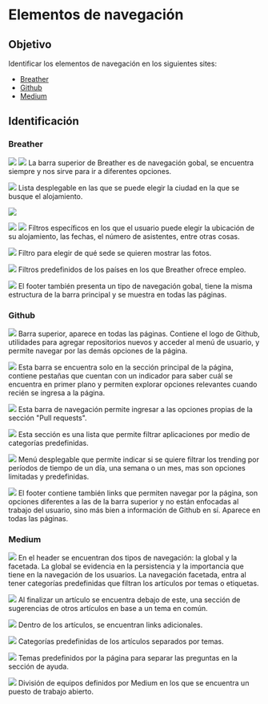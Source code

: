 # Elementos de navegación

## Objetivo

Identificar los elementos de navegación en los siguientes sites:

* [Breather](https://breather.com/ "Breather")
* [Github](https://github.com/ "Github")
* [Medium](https://medium.com/ "Medium")

## Identificación

### Breather

![](assets/images/breather/diapositiva1.jpg)
![](assets/images/breather/diapositiva2.jpg)
La barra superior de Breather es de navegación gobal, se encuentra siempre y nos sirve para ir a diferentes opciones.

![](assets/images/breather/diapositiva3.jpg)
Lista desplegable en las que se puede elegir la ciudad en la que se busque el alojamiento.

![](assets/images/breather/diapositiva4.jpg)

![](assets/images/breather/diapositiva5.jpg)
![](assets/images/breather/diapositiva6.jpg)
Filtros específicos en los que el usuario puede elegir la ubicación de su alojamiento, las fechas, el número de asistentes, entre otras cosas.

![](assets/images/breather/diapositiva7.jpg)
Filtro para elegir de qué sede se quieren mostrar las fotos.

![](assets/images/breather/diapositiva8.jpg)
Filtros predefinidos de los países en los que Breather ofrece empleo.

![](assets/images/breather/diapositiva9.jpg)
El footer también presenta un tipo de navegación gobal, tiene la misma estructura de la barra principal y se muestra en todas las páginas.

### Github

![](assets/images/github/diapositiva1.jpg)
Barra superior, aparece en todas las páginas. Contiene el logo de Github, utilidades para agregar repositorios nuevos y acceder al menú de usuario, y permite navegar por las demás opciones de la página.

![](assets/images/github/diapositiva2.jpg)
Esta barra se encuentra solo en la sección principal de la página, contiene pestañas que cuentan con un indicador para saber cuál se encuentra en primer plano y permiten explorar opciones relevantes cuando recién se ingresa a la página.

![](assets/images/github/diapositiva3.jpg)
Esta barra de navegación permite ingresar a las opciones propias de la sección "Pull requests".

![](assets/images/github/diapositiva4.jpg)
Esta sección es una lista que permite filtrar aplicaciones por medio de categorías predefinidas.

![](assets/images/github/diapositiva5.jpg)
Menú desplegable que permite indicar si se quiere filtrar los trending por períodos de tiempo de un día, una semana o un mes, mas son opciones limitadas y predefinidas.

![](assets/images/github/diapositiva6.jpg)
El footer contiene también links que permiten navegar por la página, son opciones diferentes a las de la barra superior y no están enfocadas al trabajo del usuario, sino más bien a información de Github en sí. Aparece en todas las páginas.

### Medium

![](assets/images/medium/diapositiva1.jpg)
En el header se encuentran dos tipos de navegación: la global y la facetada. La global se evidencia en la persistencia y la importancia que tiene en la navegación de los usuarios. La navegación facetada, entra al tener categorías predefinidas que filtran los artículos por temas o etiquetas.

![](assets/images/medium/diapositiva2.jpg)
Al finalizar un artículo se encuentra debajo de este, una sección de sugerencias de otros artículos en base a un tema en común.

![](assets/images/medium/diapositiva3.jpg)
Dentro de los artículos, se encuentran links adicionales.

![](assets/images/medium/diapositiva4.jpg)
Categorías predefinidas de los artículos separados por temas.

![](assets/images/medium/diapositiva5.jpg)
Temas predefinidos por la página para separar las preguntas en la sección de ayuda.

![](assets/images/medium/diapositiva6.jpg)
División de equipos definidos por Medium en los que se encuentra un puesto de trabajo abierto.